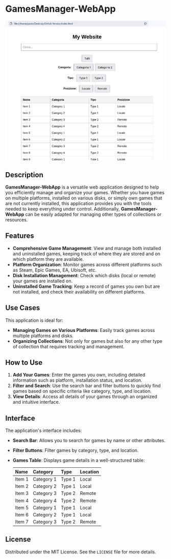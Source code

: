 # GamesManager-WebApp

![App Screenshot](/assets/images/App1.png)

## Description

**GamesManager-WebApp** is a versatile web application designed to help you efficiently manage and organize your games. Whether you have games on multiple platforms, installed on various disks, or simply own games that are not currently installed, this application provides you with the tools needed to keep everything under control. Additionally, **GamesManager-WebApp** can be easily adapted for managing other types of collections or resources.

## Features

- **Comprehensive Game Management**: View and manage both installed and uninstalled games, keeping track of where they are stored and on which platform they are available.
- **Platform Organization**: Monitor games across different platforms such as Steam, Epic Games, EA, Ubisoft, etc.
- **Disk Installation Management**: Check which disks (local or remote) your games are installed on.
- **Uninstalled Game Tracking**: Keep a record of games you own but are not installed, and check their availability on different platforms.

## Use Cases

This application is ideal for:

- **Managing Games on Various Platforms**: Easily track games across multiple platforms and disks.
- **Organizing Collections**: Not only for games but also for any other type of collection that requires tracking and management.

## How to Use

1. **Add Your Games**: Enter the games you own, including detailed information such as platform, installation status, and location.
2. **Filter and Search**: Use the search bar and filter buttons to quickly find games based on specific criteria like category, type, and location.
3. **View Details**: Access all details of your games through an organized and intuitive interface.

## Interface

The application's interface includes:

- **Search Bar**: Allows you to search for games by name or other attributes.
- **Filter Buttons**: Filter games by category, type, and location.
- **Games Table**: Displays game details in a well-structured table:

    | Name    | Category  | Type  | Location |
    |---------|------------|-------|----------|
    | Item 1  | Category 1 | Type 1| Local    |
    | Item 2  | Category 2 | Type 1| Local    |
    | Item 3  | Category 3 | Type 2| Remote   |
    | Item 4  | Category 4 | Type 2| Remote   |
    | Item 5  | Category 1 | Type 1| Local    |
    | Item 6  | Category 2 | Type 1| Local    |
    | Item 7  | Category 3 | Type 2| Remote   |

## License

Distributed under the MIT License. See the `LICENSE` file for more details.

